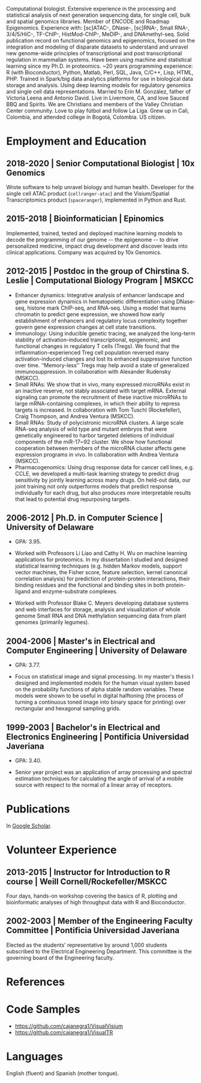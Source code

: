 Computational biologist.
Extensive experience in the processing and statistical analysis of next generation sequencing data, for single cell, bulk and spatial genomics libraries.
Member of ENCODE and Roadmap Epigenomics.
Experience with: [sc]ATAC-, DNase-, [sc]RNA-, Small RNA-, 3/4/5/HiC-, TF-ChIP-, HistMod-ChIP-, MeDIP-, and DNAmethyl-seq.
Solid publication record on functional genomics and epigenomics, focused on the integration and modeling of disparate datasets to understand and unravel new genome-wide principles of transcriptional and post transcriptional regulation in mammalian systems.
Have been using machine and statistical learning since my Ph.D. in proteomics.
~20 years programming experience: R (with Bioconductor), Python, Matlab, Perl, SQL, Java, C/C++, Lisp, HTML, PHP.
Trained in Spark/big data analytics platforms for use in biological data storage and analysis.
Using deep learning models for regulatory genomics and single cell data representations.
Married to Erin M. González, father of Victoria Leena and Antonio David.
Live in Livermore, CA, and love Sauced BBQ and Spirits.
We are Christians and members of the Valley Christian Center community.
Love to play fútbol and follow La Liga.
Grew up in Cali, Colombia, and attended college in Bogotá, Colombia.
US citizen.

# Employment and Education

## 2018-2020 | Senior Computational Biologist | 10x Genomics
Wrote software to help unravel biology and human health. Developer for the single cell ATAC product (<code>cellranger-atac</code>) and the Visium/Spatial Transcriptomics product (<code>spaceranger</code>), implemented in Python and Rust. 

## 2015-2018 | Bioinformatician | Epinomics
Implemented, trained, tested and deployed machine learning models to decode the programming of our genome -- the epigenome -- to drive personalized medicine, impact drug development and discover leads into clinical applications. Company was acquired by 10x Genomics.

## 2012-2015 | Postdoc in the group of Chirstina S. Leslie | Computational Biology Program | MSKCC

- Enhancer dynamics: Integrative analysis of enhancer landscape and gene expression dynamics in hematopoietic differentiation using DNase-seq, histone mark ChIP-seq, and RNA-seq. Using a model that learns chromatin to predict gene expression, we showed how early establishment of enhancers and regulatory locus complexity together govern gene expression changes at cell state transitions.
- Immunology: Using inducible genetic tracing, we analyzed the long-term stability of activation-induced transcriptional, epigenomic, and functional changes in regulatory T cells (Tregs). We found that the inflammation-experienced Treg cell population reversed many activation-induced changes and lost its enhanced suppressive function over time. ‘‘Memory-less’’ Tregs may help avoid a state of generalized immunosuppression. In collaboration with Alexander Rudensky (MSKCC).
- Small RNAs: We show that in vivo, many expressed microRNAs exist in an inactive reserve, not stably associated with target mRNA. External signaling can promote the recruitment of these inactive microRNAs to large mRNA-containing complexes, in which their ability to repress targets is increased. In collaboration with Tom Tuschl (Rockefeller), Craig Thompson, and Andrea Ventura (MSKCC).
- Small RNAs: Study of polycistronic microRNA clusters. A large scale RNA-seq analysis of wild type and mutant embryos that were genetically engineered to harbor targeted deletions of individual components of the miR-17~92 cluster. We show how functional cooperation between members of the microRNA cluster affects gene expression programs in vivo. In collaboration with Andrea Ventura (MSKCC).
- Pharmacogenomics: Using drug response data for cancer cell lines, e.g. CCLE, we developed a multi-task learning strategy to predict drug sensitivity by jointly learning across many drugs. On held-out data, our joint training not only outperforms models that predict response individually for each drug, but also produces more interpretable results that lead to potential drug repurposing targets.

## 2006-2012 | Ph.D. in Computer Science | University of Delaware

- GPA: 3.95.

- Worked with Professors Li Liao and Cathy H. Wu on machine learning applications for proteomics. In my dissertation I studied and designed statistical learning techniques (e.g. hidden Markov models, support vector machines, the Fisher score, feature selection, kernel canonical correlation analysis) for prediction of protein-protein interactions, their binding residues and the functional and binding sites in both protein-ligand and enzyme-substrate complexes.

- Worked with Professor Blake C. Meyers developing database systems and web interfaces for storage, analysis and visualization of whole genome Small RNA and DNA methylation sequencing data from plant genomes (primarily legumes).

## 2004-2006 | Master's in Electrical and Computer Engineering | University of Delaware

- GPA: 3.77.

- Focus on statistical image and signal processing. In my master's thesis I designed and implemented models for the human visual system based on the probability functions of alpha stable random variables. These models were shown to be useful in digital halftoning (the process of turning a continuous toned image into binary space for printing) over rectangular and hexagonal sampling grids.

## 1999-2003 | Bachelor's in Electrical and Electronics Engineering | Pontificia Universidad Javeriana

- GPA: 3.40.

- Senior year project was an application of array processing and spectral estimation techniques for calculating the angle of arrival of a mobile source with respect to the normal of a linear array of receptors.

# Publications

In [Google Scholar](https://scholar.google.com/citations?hl=en&user=ValIpuoAAAAJ&view_op=list_works&sortby=pubdate).

# Volunteer Experience

## 2013-2015 | Instructor for Introduction to R course | Weill Cornell/Rockefeller/MSKCC

Four days, hands-on workshop covering the basics of R, plotting and bioinformatic analyses of high throughput data with R and Bioconductor.

## 2002-2003 | Member of the Engineering Faculty Committee | Pontificia Universidad Javeriana

Elected as the students' representative by around 1,000 students subscribed to the Electrical Engineering Department. This committee is the governing board of the Engineering faculty.

# References

# Code Samples
- https://github.com/cajanegra1/VisualVisium
- https://github.com/cajanegra1/VisualTR

# Languages

English (fluent) and Spanish (mother tongue).
